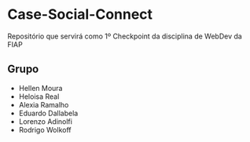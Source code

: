 # Case-Social-Connect
Repositório que servirá como 1º Checkpoint da disciplina de WebDev da FIAP

## Grupo
- Hellen Moura
- Heloisa Real
- Alexia Ramalho
- Eduardo Dallabela
- Lorenzo Adinolfi
- Rodrigo Wolkoff
